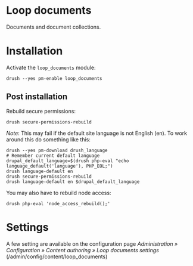 Loop documents
==============

Documents and document collections.

# Installation

Activate the `loop_documents` module:

```
drush --yes pm-enable loop_documents
```

## Post installation

Rebuild secure permissions:

```
drush secure-permissions-rebuild
```

*Note*: This may fail if the default site language is not English
(en). To work around this do something like this:

```
drush --yes pm-download drush_language
# Remember current default language
drupal_default_language=$(drush php-eval "echo language_default('language'), PHP_EOL;")
drush language-default en
drush secure-permissions-rebuild
drush language-default en $drupal_default_language
```

You may also have to rebuild node access:

```
drush php-eval 'node_access_rebuild();'
```

# Settings

A few setting are available on the configuration page
*Administration » Configuration » Content authoring »
Loop documents settings* (/admin/config/content/loop_documents)
